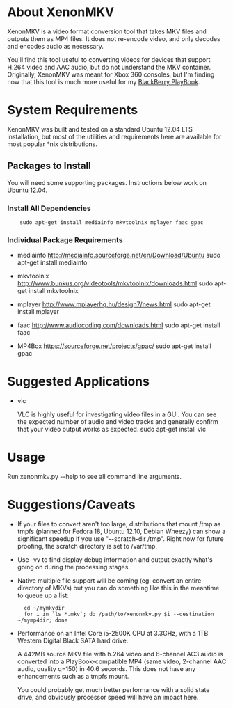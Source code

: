 # About XenonMKV

XenonMKV is a video format conversion tool that takes MKV files and outputs them as MP4 files. It does not re-encode video, and only decodes and encodes audio as necessary.

You'll find this tool useful to converting videos for devices that support H.264 video and AAC audio, but do not understand the MKV container. Originally, XenonMKV was meant for Xbox 360 consoles, but I'm finding now that this tool is much more useful for my <a href="http://blackberry.com/playbook">BlackBerry PlayBook</a>.

# System Requirements

XenonMKV was built and tested on a standard Ubuntu 12.04 LTS installation, but most of the utilities and requirements here are available for most popular *nix distributions.

## Packages to Install

You will need some supporting packages. Instructions below work on Ubuntu 12.04.

### Install All Dependencies
		sudo apt-get install mediainfo mkvtoolnix mplayer faac gpac

### Individual Package Requirements

* mediainfo
	http://mediainfo.sourceforge.net/en/Download/Ubuntu
		sudo apt-get install mediainfo
	
* mkvtoolnix
	http://www.bunkus.org/videotools/mkvtoolnix/downloads.html
		sudo apt-get install mkvtoolnix

* mplayer
	http://www.mplayerhq.hu/design7/news.html
		sudo apt-get install mplayer

* faac 
	http://www.audiocoding.com/downloads.html
		sudo apt-get install faac

* MP4Box 
	https://sourceforge.net/projects/gpac/
		sudo apt-get install gpac


# Suggested Applications

* vlc

	VLC is highly useful for investigating video files in a GUI. You can see the expected number of audio and video tracks and generally confirm that your video output works as expected.
		sudo apt-get install vlc

# Usage

Run xenonmkv.py --help to see all command line arguments. 

# Suggestions/Caveats

* If your files to convert aren't too large, distributions that mount /tmp as tmpfs (planned for Fedora 18, Ubuntu 12.10, Debian Wheezy) can show a significant speedup if you use "--scratch-dir /tmp". Right now for future proofing, the scratch directory is set to /var/tmp.
* Use -vv to find display debug information and output exactly what's going on during the processing stages.
* Native multiple file support will be coming (eg: convert an entire directory of MKVs) but you can do something like this in the meantime to queue up a list:

		cd ~/mymkvdir
		for i in `ls *.mkv`; do /path/to/xenonmkv.py $i --destination ~/mymp4dir; done

* Performance on an Intel Core i5-2500K CPU at 3.3GHz, with a 1TB Western Digital Black SATA hard drive:

	A 442MB source MKV file with h.264 video and 6-channel AC3 audio is converted into a PlayBook-compatible MP4 (same video, 2-channel AAC audio, quality q=150) in 40.6 seconds. This does not have any enhancements such as a tmpfs mount.

	You could probably get much better performance with a solid state drive, and obviously processor speed will have an impact here.



